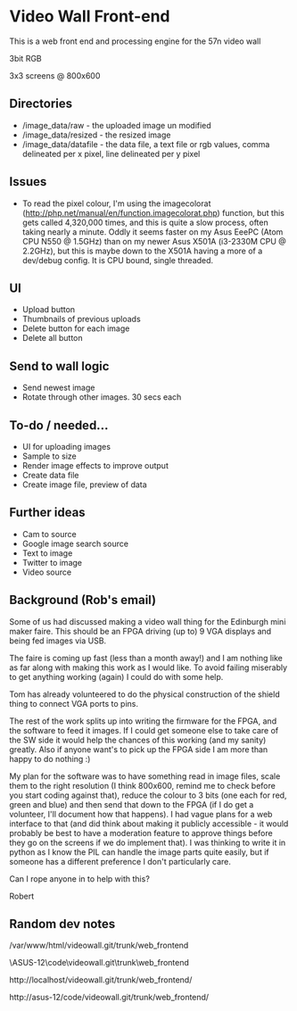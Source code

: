 # Video Wall Front-end
This is a web front end and processing engine for the 57n video wall

3bit RGB

3x3 screens @ 800x600



## Directories 
- /image_data/raw - the uploaded image un modified
- /image_data/resized - the resized image
- /image_data/datafile - the data file, a text file or rgb values, comma delineated per x pixel, line delineated per y pixel

## Issues
- To read the pixel colour, I'm using the imagecolorat (http://php.net/manual/en/function.imagecolorat.php) function, but this gets called 4,320,000 times, and this is quite a slow process, often taking nearly a minute. Oddly it seems faster on my Asus EeePC (Atom CPU N550 @ 1.5GHz) than on my newer Asus X501A (i3-2330M CPU @ 2.2GHz), but this is maybe down to the X501A having a more of a dev/debug config.  It is CPU bound, single threaded.

## UI
- Upload button
- Thumbnails of previous uploads
- Delete button for each image
- Delete all button

## Send to wall logic
- Send newest image
- Rotate through other images. 30 secs each

## To-do / needed...
- UI for uploading images
- Sample to size
- Render image effects to improve output
- Create data file
- Create image file, preview of data

## Further ideas
- Cam to source
- Google image search source
- Text to image
- Twitter to image
- Video source

## Background (Rob's email)
Some of us had discussed making a video wall thing for the Edinburgh
mini maker faire. This should be an FPGA driving (up to) 9 VGA displays
and being fed images via USB.

The faire is coming up fast (less than a month away!) and I am nothing
like as far along with making this work as I would like. To avoid
failing miserably to get anything working (again) I could do with some
help.

Tom has already volunteered to do the physical construction of the
shield thing to connect VGA ports to pins.

The rest of the work splits up into writing the firmware for the FPGA,
and the software to feed it images. If I could get someone else to take
care of the SW side it would help the chances of this working (and my
sanity) greatly. Also if anyone want's to pick up the FPGA side I am
more than happy to do nothing :)

My plan for the software was to have something read in image files,
scale them to the right resolution (I think 800x600, remind me to check
before you start coding against that), reduce the colour to 3 bits (one
each for red, green and blue) and then send that down to the FPGA (if I
do get a volunteer, I'll document how that happens). I had vague plans
for a web interface to that (and did think about making it publicly
accessible - it would probably be best to have a moderation feature to
approve things before they go on the screens if we do implement that). I
was thinking to write it in python as I know the PIL can handle the
image parts quite easily, but if someone has a different preference I
don't particularly care.

Can I rope anyone in to help with this?

Robert

## Random dev notes
          
/var/www/html/videowall.git/trunk/web_frontend

\\ASUS-12\code\videowall.git\trunk\web_frontend

http://localhost/videowall.git/trunk/web_frontend/

http://asus-12/code/videowall.git/trunk/web_frontend/
